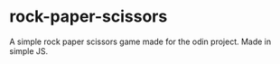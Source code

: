 # rock-paper-scissors
A simple rock paper scissors game made for the odin project. Made in simple JS. 
